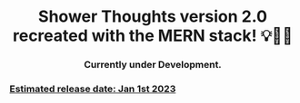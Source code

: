 <h1 align="center">Shower Thoughts version 2.0 recreated with the MERN stack! 💡👨‍💻</h1>
<h3 align="center">
Currently under Development.
</h3>
<h3 style="text-decoration:underline;">Estimated release date: Jan 1st 2023</h3>
